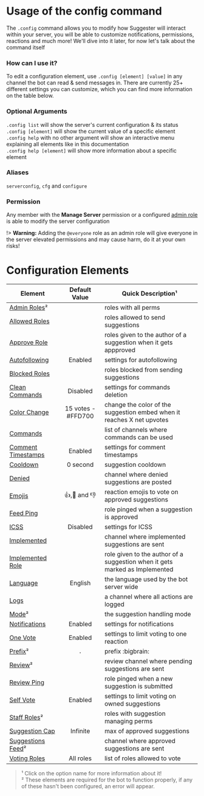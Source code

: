 # Usage of the config command

The `.config` command allows you to modify how Suggester will interact within your server, you will be able to customize notifications, permissions, reactions and much more! We'll dive into it later, for now let's talk about the command itself

### How can I use it?

To edit a configuration element, use `.config [element] [value]` in any channel the bot can read & send messages in. There are currently 25+ different settings you can customize, which you can find more information on the table below.

### Optional Arguments

`.config list` will show the server's current configuration & its status\
`.config [element]` will show the current value of a specific element\
`.config help` with no other argument will show an interactive menu explaining all elements like in this documentation\
`.config help [element]` will show more information about a specific element

### Aliases
`serverconfig`, `cfg` and `configure`

### Permission
Any member with the **Manage Server** permission or a configured [admin role](/config/adminroles.md) is able to modify the server configuration

!> **Warning:** Adding the `@everyone` role as an admin role will give everyone in the server elevated permissions and may cause harm, do it at your own risks!

# Configuration Elements

| Element                                       |  Default Value           |  Quick Description¹  |
|-----------------------------------------------|:------------------------:|------------------------------------------|
| [Admin Roles](/config/adminroles.md)²         |                          | roles with all perms |
| [Allowed Roles](/config/allowedroles.md)      |                          | roles allowed to send suggestions |
| [Approve Role](/config/approverole.md)        |                          | roles given to the author of a suggestion when it gets appproved |
| [Autofollowing](/config/autofollowing.md)     |        Enabled           | settings for autofollowing |
| [Blocked Roles](/config/blockedroles.md)      |                          | roles blocked from sending suggestions |
| [Clean Commands](/config/cleancommands.md)    |       Disabled           | settings for commands deletion |
| [Color Change](/config/colorchange.md)        |   15 votes - #FFD700     | change the color of the suggestion embed when it reaches X net upvotes |
| [Commands](/config/commands.md)               |                          | list of channels where commands can be used | 
| [Comment Timestamps](config/ctime.md)         |       Enabled            | settings for comment timestamps |
| [Cooldown](/config/cooldown.md)               |      0 second            | suggestion cooldown |
| [Denied](/config/denied.md)                   |                          | channel where denied suggestions are posted |
| [Emojis](/config/emojis.md)                   |     👍,🤷 and 👎        | reaction emojis to vote on approved suggestions |
| [Feed Ping](/config/feedping.md)              |                          | role pinged when a suggestion is approved |
| [ICSS](/config/inchannelsuggestions.md)       |       Disabled           | settings for ICSS |
| [Implemented](/config/implemented.md)         |                          | channel where implemented suggestions are sent |
| [Implemented Role](/config/implementedrole.md)|                          | role given to the author of a suggestion when it gets marked as Implemented |
| [Language](/config/locale.md)                 |       English            | the language used by the bot server wide |
| [Logs](/config/logs.md)                       |                          | a channel where all actions are logged |
| [Mode](/config/mode.md)²                      |                          | the suggestion handling mode |
| [Notifications](/config/notify.md)            |       Enabled            | settings for notifications |
| [One Vote](/config/onevote.md)                |       Enabled            | settings to limit voting to one reaction |
| [Prefix](/config/prefix.md)²                  |        `.`               | prefix :bigbrain: |
| [Review](/config/review.md)²                  |                          | review channel where pending suggestions are sent |
| [Review Ping](/config/reviewping.md)          |                          | role pinged when a new suggestion is submitted |
| [Self Vote](/config/selfvote.md)              |       Enabled            | settings to limit voting on owned suggestions |
| [Staff Roles](/config/staffroles.md)²         |                          | roles with suggestion managing perms |
| [Suggestion Cap](/config/cap.md)              |       Infinite           | max of approved suggestions |
| [Suggestions Feed](/config/suggestions.md)²   |                          | channel where approved suggestions are sent |
| [Voting Roles](/config/voting.md)             |      All roles           | list of roles allowed to vote |

> ¹ Click on the option name for more information about it!\
² These elements are required for the bot to function properly, if any of these hasn't been configured, an error will appear.
